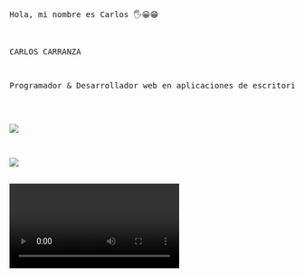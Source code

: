 <html>
<pre>
<body>



Hola, mi nombre es Carlos 🖐😀😁


CARLOS CARRANZA <br/>
<p>Programador & Desarrollador web en aplicaciones de escritorio.</p>
 


<a href="mailto:iesc_jcarlos@hotmail.com" target="blank"><img src="https://img.shields.io/badge/Gmail-D14836?style=for-the-badge&logo=gmail&logoColor=white"></a>



<a href="https://www.linkedin.com/in/jcarlos-carranza/" target="blank"><img src="https://img.shields.io/badge/LinkedIn-0077B5?style=for-the-badge&logo=linkedin&logoColor=white"></a>

<video autoplay="https://www.youtube.com/watch?v=ZtfXKrdxi0k">


</body> 
  
  </html>



